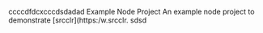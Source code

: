 ccccdfdcxcccdsdadad Example Node Project
An example node project to demonstrate [srcclr](https:/w.srcclr.
sdsd
